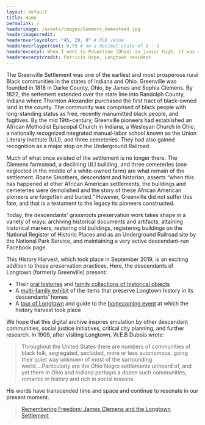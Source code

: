 ```yaml
---
layout: default
title: Home
permalink: /
headerimage: /assets/images/Sommers_Homestead.jpg
headerimagecredit: 
headeroverlaycolor: "45, 20, 0" # RGB value
headeroverlaypercent: 0.75 # on a decimal scale of 0 - 1
headerexcerpt: When I went to Palestine [Ohio] in junior high, it was so prejudiced, and then, you know, we’re free here at home. This is home. This is safety. This is free.... No matter where you go, how old you are, when you go home, you’re home. That’s here. That’s Longtown.
headerexcerptcredit: Patricia Hope, Longtown resident
---
```


<div class="row">
<div class="col-s-12 col-md-7">
<p>The Greenville Settlement was one of the earliest and most prosperous rural Black communities in the states of Indiana and Ohio. Greenville was founded in 1818 in Darke County, Ohio, by James and Sophia Clemens. By 1822, the settement extended over the state line into Randolph County, Indiana where Thornton Alexander purchased the first tract of black-owned land in the county. The community was comprised of black people with long-standing status as free, recently manumitted black people, and fugitives. By the mid 19th-century, Greenville pioneers had established an African Methodist Episcopal Church in Indiana, a Wesleyan Church in Ohio, a nationally recognized integrated manual-labor school known as the Union Literary Institute (ULI), and three cemeteries. They had also gained recognition as a major stop on the Underground Railroad.</p>
<p>Much of what once existed of the settlement is no longer there. The Clemens farmstead, a declining ULI building, and three cemeteries (one neglected in the middle of a white-owned farm) are what remain of the settlement. Roane Smothers, descendant and historian, asserts “when this has happened at other African American settlements, the buildings and cemeteries were demolished and the story of these African American pioneers are forgotten and buried.” However, Greenville did not suffer this fate, and that is a testament to the legacy its pioneers constructed.</p>
<p>Today, the descendants’ grassroots preservation work takes shape in a variety of ways: archiving historical documents and artifacts, attaining historical markers, restoring old buildings, registering buildings on the National Register of Historic Places and as an Underground Railroad site by the National Park Service, and maintaining a very active descendant-run Facebook page.</p>
<p>This History Harvest, which took place in September 2019, is an exciting addition to those preservation practices. Here, the descendants of Longtown (formerly Greenville) present:</p>
<ul>
  <li>Their <a href="/descendants">oral histories</a> and <a href="/descendants">family collections of historical objects</a></li>
  <li>A <a href="/items">multi-family exhibit</a> of the items that preserve Longtown history in its descendants’ homes</li>
  <li>A <a href="/event">tour of Longtown</a> and guide to the <a href="/event">homecoming event</a>  at which the history harvest took place</li>
</ul>
<p>We hope that this digital archive inspires emulation by other descendant communities, social justice initiatives, critical city planning, and further research. In 1909, after visiting Longtown, W.E.B Dubois wrote:</p>
<blockquote>
  Throughout the United States there are numbers of communities of black folk, segregated, secluded, more or less autonomous, going their quiet way unknown of most of the surrounding world….Particularly are the Ohio Negro settlements unheard of, and yet there in Ohio and Indiana perhaps a dozen such communities, romantic in history and rich in social lessons. </blockquote>
<p>His words have transcended time and space and continue to resonate in our present moment​.</p>
</div>
<div class="col-s-12 col-md-5">
  <div id="fb-root"></div>
<script async defer crossorigin="anonymous" src="https://connect.facebook.net/en_US/sdk.js#xfbml=1&version=v13.0" nonce="J0cfuH1n"></script>
<div class="fb-page" data-href="https://www.facebook.com/Remembering-Freedom-James-Clemens-and-the-Longtown-Settlement-170627093017850/" data-tabs="timeline" data-width="" data-height="" data-small-header="false" data-adapt-container-width="true" data-hide-cover="false" data-show-facepile="true"><blockquote cite="https://www.facebook.com/Remembering-Freedom-James-Clemens-and-the-Longtown-Settlement-170627093017850/" class="fb-xfbml-parse-ignore"><a href="https://www.facebook.com/Remembering-Freedom-James-Clemens-and-the-Longtown-Settlement-170627093017850/">Remembering Freedom: James Clemens and the Longtown Settlement</a></blockquote></div>
</div>  
</div>
